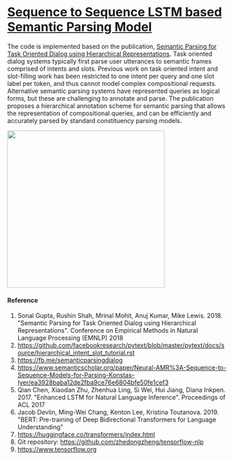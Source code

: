 # [Sequence to Sequence LSTM based Semantic Parsing Model](https://github.com/Nikhil-Xavier-DS/Hermes/tree/master/semantic_parsing/seq2seq_lstm_model)
The code is implemented based on the publication, [Semantic Parsing for Task Oriented Dialog using Hierarchical Representations](https://arxiv.org/abs/1810.07942). 
Task oriented dialog systems typically first parse user utterances to semantic frames comprised of intents and slots. Previous work on task oriented intent and slot-filling work has been restricted to one intent per query and one slot label per token, and thus cannot model complex compositional requests. Alternative semantic parsing systems have represented queries as logical forms, but these are challenging to annotate and parse. The publication proposes a hierarchical annotation scheme for semantic parsing that allows the representation of compositional queries, and can be efficiently and accurately parsed by standard constituency parsing models.

<img src="https://d3i71xaburhd42.cloudfront.net/ea3928baba12de2fba9ce76e6804bfe50fe1cef3/1-Figure1-1.png" width="360">


#### Reference
1. Sonal Gupta, Rushin Shah, Mrinal Mohit, Anuj Kumar, Mike Lewis. 2018. "Semantic Parsing for Task Oriented Dialog using Hierarchical Representations". Conference on Empirical Methods in Natural Language Processing (EMNLP) 2018
2. https://github.com/facebookresearch/pytext/blob/master/pytext/docs/source/hierarchical_intent_slot_tutorial.rst
3. https://fb.me/semanticparsingdialog
4. https://www.semanticscholar.org/paper/Neural-AMR%3A-Sequence-to-Sequence-Models-for-Parsing-Konstas-Iyer/ea3928baba12de2fba9ce76e6804bfe50fe1cef3
5. Qian Chen, Xiaodan Zhu, Zhenhua Ling, Si Wei, Hui Jiang, Diana Inkpen. 2017. "Enhanced LSTM for Natural Language Inference". Proceedings of ACL 2017
6. Jacob Devlin, Ming-Wei Chang, Kenton Lee, Kristina Toutanova. 2019. "BERT: Pre-training of Deep Bidirectional Transformers for Language Understanding"
7. https://huggingface.co/transformers/index.html
8. Git repository: https://github.com/zhedongzheng/tensorflow-nlp
9. https://www.tensorflow.org
